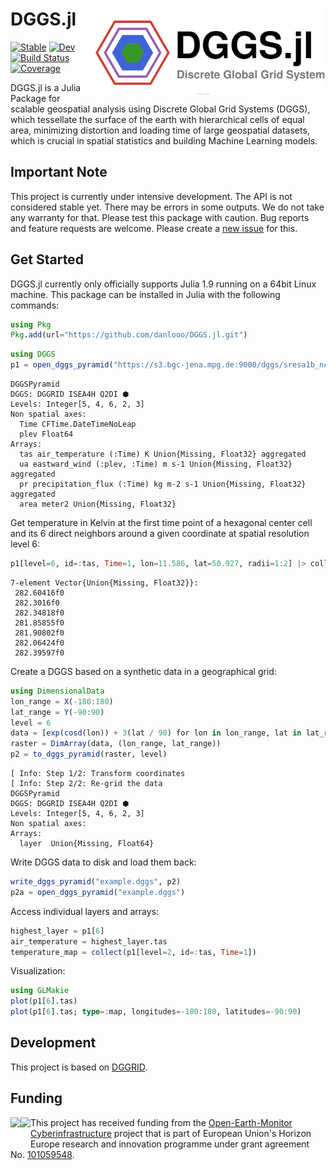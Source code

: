# DGGS.jl <img src="docs/src/assets/logo.drawio.svg" align="right" height="138" />

[![Stable](https://img.shields.io/badge/docs-stable-blue.svg)](https://danlooo.github.io/DGGS.jl/stable/)
[![Dev](https://img.shields.io/badge/docs-dev-blue.svg)](https://danlooo.github.io/DGGS.jl/dev/)
[![Build Status](https://github.com/danlooo/DGGS.jl/actions/workflows/CI.yml/badge.svg?branch=main)](https://github.com/danlooo/DGGS.jl/actions/workflows/CI.yml?query=branch%3Amain)
[![Coverage](https://codecov.io/gh/danlooo/DGGS.jl/branch/main/graph/badge.svg)](https://codecov.io/gh/danlooo/DGGS.jl)

DGGS.jl is a Julia Package for scalable geospatial analysis using Discrete Global Grid Systems (DGGS), which tessellate the surface of the earth with hierarchical cells of equal area, minimizing distortion and loading time of large geospatial datasets, which is crucial in spatial statistics and building Machine Learning models.

## Important Note

This project is currently under intensive development.
The API is not considered stable yet.
There may be errors in some outputs.
We do not take any warranty for that.
Please test this package with caution.
Bug reports and feature requests are welcome.
Please create a [new issue](https://github.com/danlooo/DGGS.jl/issues/new) for this.

## Get Started

DGGS.jl currently only officially supports Julia 1.9 running on a 64bit Linux machine.
This package can be installed in Julia with the following commands:

```Julia
using Pkg
Pkg.add(url="https://github.com/danlooo/DGGS.jl.git")
```


```julia
using DGGS
p1 = open_dggs_pyramid("https://s3.bgc-jena.mpg.de:9000/dggs/sresa1b_ncar_ccsm3-example")
```
```
DGGSPyramid
DGGS: DGGRID ISEA4H Q2DI ⬢
Levels: Integer[5, 4, 6, 2, 3]
Non spatial axes:
  Time CFTime.DateTimeNoLeap
  plev Float64
Arrays: 
  tas air_temperature (:Time) K Union{Missing, Float32} aggregated
  ua eastward_wind (:plev, :Time) m s-1 Union{Missing, Float32} aggregated
  pr precipitation_flux (:Time) kg m-2 s-1 Union{Missing, Float32} aggregated
  area meter2 Union{Missing, Float32} 
```

Get temperature in Kelvin at the first time point of a hexagonal center cell and its 6 direct neighbors around a given coordinate at spatial resolution level 6:

```julia
p1[level=6, id=:tas, Time=1, lon=11.586, lat=50.927, radii=1:2] |> collect
```
```
7-element Vector{Union{Missing, Float32}}:
 282.60416f0
 282.3016f0
 282.34818f0
 281.85855f0
 281.90802f0
 282.06424f0
 282.39597f0
```

Create a DGGS based on a synthetic data in a geographical grid:

```julia
using DimensionalData
lon_range = X(-180:180)
lat_range = Y(-90:90)
level = 6
data = [exp(cosd(lon)) + 3(lat / 90) for lon in lon_range, lat in lat_range]
raster = DimArray(data, (lon_range, lat_range))
p2 = to_dggs_pyramid(raster, level)
```
```
[ Info: Step 1/2: Transform coordinates
[ Info: Step 2/2: Re-grid the data
DGGSPyramid
DGGS: DGGRID ISEA4H Q2DI ⬢
Levels: Integer[5, 4, 6, 2, 3]
Non spatial axes:
Arrays: 
  layer  Union{Missing, Float64} 
```

Write DGGS data to disk and load them back:

```julia
write_dggs_pyramid("example.dggs", p2)
p2a = open_dggs_pyramid("example.dggs")
```

Access individual layers and arrays:

```julia
highest_layer = p1[6]
air_temperature = highest_layer.tas
temperature_map = collect(p1[level=2, id=:tas, Time=1])
```

Visualization:

```julia
using GLMakie
plot(p1[6].tas)
plot(p1[6].tas; type=:map, longitudes=-180:180, latitudes=-90:90)
```

## Development

This project is based on [DGGRID](https://github.com/sahrk/DGGRID).

## Funding

<p>
<a href = "https://earthmonitor.org/">
<img src="https://earthmonitor.org/wp-content/uploads/2022/04/european-union-155207_640-300x200.png" align="left" height="50" />
</a>

<a href = "https://earthmonitor.org/">
<img src="https://earthmonitor.org/wp-content/uploads/2022/04/OEM_Logo_Horizontal_Dark_Transparent_Background_205x38.png" align="left" height="50" />
</a>
</p>

This project has received funding from the [Open-Earth-Monitor Cyberinfrastructure](https://earthmonitor.org/) project that is part of European Union's Horizon Europe research and innovation programme under grant agreement No. [101059548](https://cordis.europa.eu/project/id/101059548).